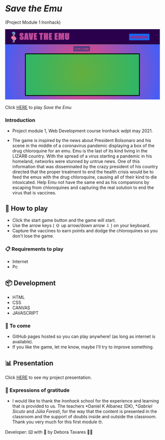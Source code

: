 # *Save the Emu*

(Project Module 1 Ironhack)

 ![Start Screen](./images/screen-game.png)

 Click [HERE](https://deat1995.github.io/project-modOne-ironhack/) to play *Save the Emu*

### Introduction

* Project module 1, Web Development course Ironhack wdpt may 2021.

* The game is inspired by the news about President Bolsonaro and his scene in the middle of a coronavirus pandemic displaying a box of the drug chloroquine for an emu.
Emu is the last of its kind living in the LIZARB country. With the spread of a virus starting a pandemic in his homeland, networks were stunned by untrue news. One of this information that was disseminated by the crazy president of his country directed that the proper treatment to end the health crisis would be to feed the emus with the drug chloroquine, causing all of their kind to die intoxicated. Help Emu not have the same end as his companions by escaping from chloroquines and capturing the real solution to end the virus that is vaccines.

## 🚀 How to play

* Click the start game button and the game will start.
* Use the arrow keys ( ⇧ up arrow/down arrow ⇩ ) on your keyboard.
* Capture the vaccines to earn points and dodge the chloroquines so you don't lose the game.

### 📋 Requirements to play

* Internet
* Pc

## 📦 Development

* HTML
* CSS
* CANVAS
* JAVASCRIPT 

### 📌 To come

* GitHub pages hosted so you can play anywhere! (as long as internet is available).
* If you like the game, let me know, maybe I'll try to improve something.

## 📊 Presentation

Click [HERE](https://slides.com/deboraaguiartavares/save-the-emu-project-01-ironhack/fullscreen) to see my project presentation.

### 🎁 Expressions of gratitude

* I would like to thank the *Ironhack* school for the experience and learning that is provided to us.
The teachers *Daniel K Albanez (DK), **Gabriel Sicuto* and *Júlia Foresti*, for the way that the content is presented in the classroom and the support of doubts inside and outside the classroom.
Thank you very much for this first module 🤓.

Developer: ⌨️ with 💜 by Debora Tavares 🙋🏾
